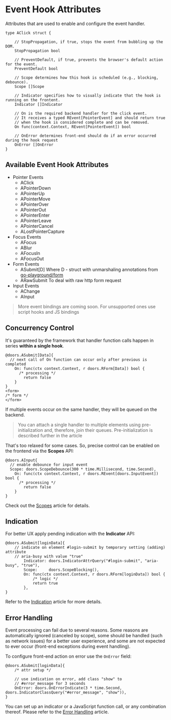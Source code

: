 # Event Hook Attributes

Attributes that are used to enable and configure the event handler. 

```templ
type AClick struct {

	// StopPropagation, if true, stops the event from bubbling up the DOM.
	StopPropagation bool

	// PreventDefault, if true, prevents the browser's default action for the event.
	PreventDefault bool

	// Scope determines how this hook is scheduled (e.g., blocking, debounce).
	Scope []Scope

	// Indicator specifies how to visually indicate that the hook is running on the frontent.
	Indicator []Indicator

	// On is the required backend handler for the click event.
	// It receives a typed REvent[PointerEvent] and should return true
	// when the hook is considered complete and can be removed.
	On func(context.Context, REvent[PointerEvent]) bool

	// OnError determines front-end should do if an error occurred during the hook request
	OnError []OnError
}

```

## Available Event Hook Attributes

* Pointer Events
  * AClick
  * APointerDown
  * APointerUp
  * APointerMove 
  * APointerOver 
  * APointerOut 
  * APointerEnter 
  * APointerLeave 
  * APointerCancel 
  * ALostPointerCapture 
* Focus Events
  * AFocus
  * ABlur
  * AFocusIn
  * AFocusOut
* Form Events
  * ASubmit[D]
    Where D - struct with unmarshaling annotations from [go-playground/form](https://github.com/go-playground/form)
  * ARawSubmit
    To deal with raw http form request 
* Input Events
  * AChange
  * AInput

> More event bindings are coming soon. For unsupported ones use script hooks and JS bindings

## Concurrency Control

It's guaranteed by the framework that handler function calls happen in series **within a single hook**. 

```templ
@doors.ASubmit[Data]{
  // next call of On function can occur only after previous is completed 
	On: func(ctx context.Context, r doors.RForm[Data]) bool {
	  /* processing */
		return false
	}
}
<form>
/* form */
</form>
```

If multiple events occur on the same handler, they will be queued on the backend. 

> You can attach a single handler to multiple elements using pre-initialization and, therefore, join their queues. Pre-initialization is described further in the article

That's too relaxed for some cases.  So, precise control can be enabled on the frontend via the **Scopes** API:

```templ
@doors.AInput{
  // enable debounce for input event
  Scope: doors.ScopeDebounce(300 * time.Millisecond, time.Second),
	On: func(ctx context.Context, r doors.REvent[doors.InputEvent]) bool {
	  /* processing */
		return false
	}
}
```

Check out the [Scopes](./ref/04-scopes.md) article for details.

## Indication

For better UX apply pending indication with the **Indicator** API:

```templ
@doors.ASubmit[loginData]{
    // indicate on element #login-submit by temporary setting (adding) attribute 
    // aria-busy with value "true"
		Indicator: doors.IndicatorAttrQuery("#login-submit", "aria-busy", "true"),
		Scope:     doors.ScopeBlocking(),
		On: func(ctx context.Context, r doors.RForm[loginData]) bool {
			/* logic */
			return true
		},
}
```

Refer to the [Indication](./ref/03-indication.md) article for more details.

## Error Handling

Event processing can fail due to several reasons. Some reasons are automatically ignored (canceled by scope), some should be handled (such as network issues) for a better user experience, and some are not expected to ever occur (front-end exceptions during event handling).

To configure front-end action on error use the `OnError` field:

```templ
@doors.ASubmit[loginData]{
    /* attr setup */
    
    // use indication on error, add class "show" to
    // #error_message for 3 seconds
    OnError: doors.OnErrorIndicate(3 * time.Second, doors.IndicatorClassQuery("#error_message", "show")),
}
```

You can set up an indicator or a JavaScript function call, or any combination thereof. Please refer to the [Error Handling](./ref/02-error-handling.md) article.


